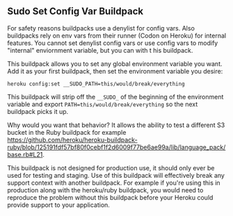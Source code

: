 ## Sudo Set Config Var Buildpack

For safety reasons buildpacks use a denylist for config vars. Also buildpacks rely on env vars from their runner (Codon on Heroku) for internal features. You cannot set denylist config vars or use config vars to modify "internal" enviornment variable, but you can with t his buildpack.

This buildpack allows you to set any global environment variable you want. Add it as your first buildpack, then set the environment variable you desire:

```
heroku config:set __SUDO_PATH=this/would/break/everything
```

This buildpack will strip off the `__SUDO_` of the beginning of the environment variable and export `PATH=this/would/break/everything` so the next buildpack picks it up.

Why would you want that behavior? It allows the ability to test a different S3 bucket in the Ruby buildpack for example https://github.com/heroku/heroku-buildpack-ruby/blob/125191fdf57bf80f0cebf1f2d6009f77be6ae99a/lib/language_pack/base.rb#L21.

This buildpack is not designed for production use, it should only ever be used for testing and staging. Use of this buildpack will effectively break any support context with another buildpack. For example if you're using this in production along with the heroku/ruby buildpack, you would need to reproduce the problem without this buildpack before your Heroku could provide support to your application.

